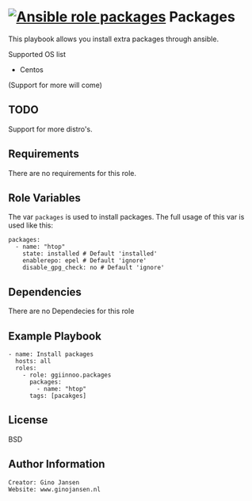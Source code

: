 [![Ansible role packages](https://github.com/ggiinnoo/ansible-role-packages/actions/workflows/main.yml/badge.svg?branch=release%2F1.0.x)](https://github.com/ggiinnoo/ansible-role-packages/actions/workflows/main.yml)
Packages
=========

This playbook allows you install extra packages through ansible.

Supported OS list
- Centos

(Support for more will come)


TODO
----

Support for more distro's.

Requirements
------------

There are no requirements for this role.


Role Variables
--------------

The var `packages` is used to install packages. The full usage of this var is used like this:
```
packages:
  - name: "htop"
    state: installed # Default 'installed'
    enablerepo: epel # Default 'ignore'
    disable_gpg_check: no # Default 'ignore'
```


Dependencies
------------

There are no Dependecies for this role

Example Playbook
----------------

    - name: Install packages
      hosts: all
      roles:
        - role: ggiinnoo.packages
          packages:
            - name: "htop"
          tags: [pacakges]

License
-------

BSD

Author Information
------------------

    Creator: Gino Jansen
    Website: www.ginojansen.nl
